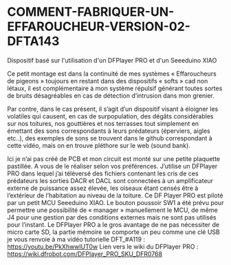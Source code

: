 # COMMENT-FABRIQUER-UN-EFFAROUCHEUR-VERSION-02-DFTA143
Dispositif basé sur l'utilisation d'un DFPlayer PRO et d'un Seeeduino XIAO

Ce petit montage est dans la continuité de mes systèmes « Effaroucheurs de pigeons » toujours en restant dans des dispositifs « softs » cad non létaux, il est complémentaire à mon système répulsif générant toutes sortes de bruits désagréables en cas de détection d’intrusion dans mon grenier.

Par contre, dans le cas présent, il s’agit d’un dispositif visant à éloigner les volatiles qui causent, en cas de surpopulation, des dégâts considérables sur nos toitures, nos gouttières et nos terrasses tout simplement en émettant des sons correspondants à leurs prédateurs (éperviers, aigles etc..), des exemples de sons se trouvent dans le github correspondant à cette vidéo, mais on en trouve pléthore sur le web (sound bank).

Ici je n’ai pas créé de PCB et mon circuit est monté sur une petite plaquette pastillée. A vous de le réaliser selon vos préférences.
J’utilise un DFPlayer PRO dans lequel j’ai téléversé des fichiers contenant les cris de ces prédateurs les sorties DACR et DACL sont connectées à un amplificateur externe de puissance assez élevée, les oiseaux étant censés être à l’extérieur de l’habitation au niveau de la toiture. Ce DF Player PRO est piloté par un petit MCU Seeeduino XIAO.
Le bouton poussoir SW1 a été prévu pour permettre une possibilité de « manager » manuellement le MCU, de même J4 pour une gestion par des conditions externes mais ne sont pas utilisés pour l’instant.
Le DFPlayer PRO a le gros avantage de ne pas nécessiter de micro carte SD, la partie mémoire se comporte un peu comme une clé USB je vous renvoie à ma vidéo tutorielle DFT_#A119 :
https://youtu.be/PkXhwwlUT0w
Lien vers le wiki du DFPlayer PRO : https://wiki.dfrobot.com/DFPlayer_PRO_SKU_DFR0768
